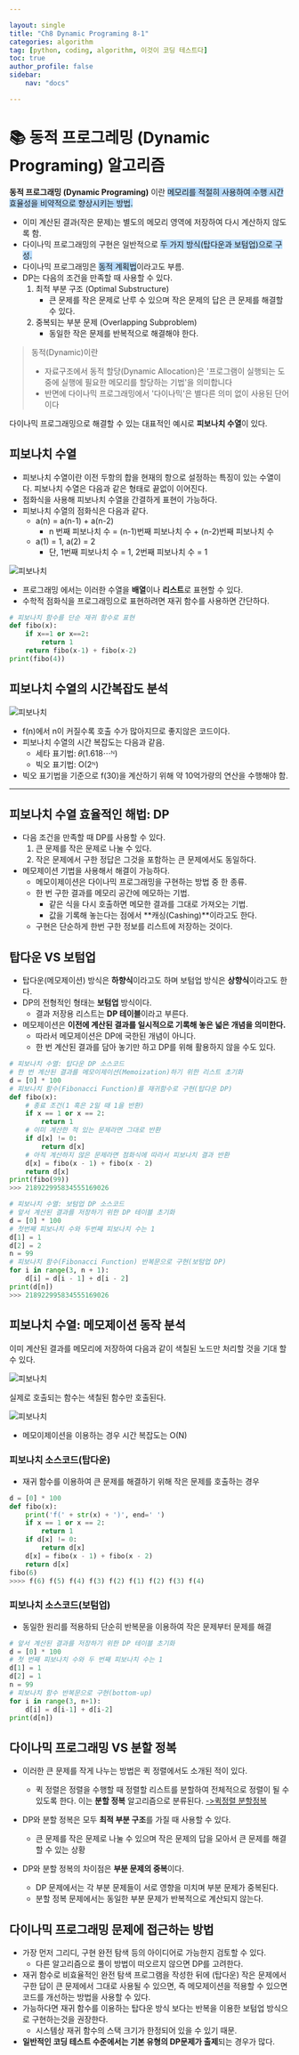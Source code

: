 ```yaml
---

layout: single
title: "Ch8 Dynamic Programing 8-1"
categories: algorithm
tag: [python, coding, algorithm, 이것이 코딩 테스트다]
toc: true
author_profile: false
sidebar:
    nav: "docs"

---
```


# 📚 동적 프로그레밍 (Dynamic Programing) 알고리즘

**동적 프로그래밍 (Dynamic Programing)** 이란 <span style="background-color:#baddfe">메모리를 적절히 사용하여 수행 시간 효율성을 비약적으로 향상시키는 방법.</span>
* 이미 계산된 결과(작은 문제)는 별도의 메모리 영역에 저장하여 다시 계산하지 않도록 함.
* 다이나믹 프로그래밍의 구현은 일반적으로 <span style="background-color:#baddfe">두 가지 방식(탑다운과 보텀업)으로 구성.</span>
* 다이나믹 프로그래밍은 <span style="background-color:#baddfe">동적 계획법</span>이라고도 부름.
* DP는 다음의 조건을 만족할 때 사용할 수 있다.
  1. 최적 부분 구조 (Optimal Substructure)
       * 큰 문제를 작은 문제로 난루 수 있으며 작은 문제의 답은 큰 문제를 해결할 수 있다.
  2. 중복되는 부분 문제 (Overlapping Subproblem)
       * 동일한 작은 문제를 반복적으로 해결해야 한다.

> 동적(Dynamic)이란
> * 자료구조에서 동적 할당(Dynamic Allocation)은 '프로그램이 실행되는 도중에 실행에 필요한 메모리를 할당하는 기법'을 의미합니다
> * 반면에 다이나믹 프로그래밍에서 '다이나믹'은 별다른 의미 없이 사용된 단어이다


다이나믹 프로그래밍으로 해결할 수 있는 대표적인 예시로 **피보나치 수열**이 있다.

## 피보나치 수열
* 피보나치 수열이란 이전 두항의 합을 현재의 항으로 설정하는 특징이 있는 수열이다. 피보나치 수열은 다음과 같은 형태로 끝없이 이어진다.
* 점화식을 사용해 피보나치 수열을 간결하게 표현이 가능하다.
* 피보나치 수열의 점화식은 다음과 같다.
  * a(n) = a(n-1) + a(n-2)
    * n 번째 피보나치 수 = (n-1)번째 피보나치 수 + (n-2)번째 피보나치 수
  * a(1) = 1, a(2) = 2
    * 단, 1번째 피보나치 수 = 1, 2번째 피보나치 수 = 1

![피보나치](/assets/images/ch-08-피보나치.png)

* 프로그래밍 에서는 이러한 수열을 **배열**이나 **리스트**로 표현할 수 있다.
* 수학적 점화식을 프로그래밍으로 표현하려면 재귀 함수를 사용하면 간단하다.

```python
# 피보나치 함수를 단순 재귀 함수로 표현
def fibo(x):
	if x==1 or x==2:
    	return 1
    return fibo(x-1) + fibo(x-2)
print(fibo(4))
```
## 피보나치 수열의 시간복잡도 분석

![피보나치](/assets/images/ch-08-피보나치2.png)


* f(n)에서 n이 커질수록 호출 수가 많아지므로 좋지않은 코드이다.
* 피보나치 수열의 시간 복잡도는 다음과 같음.
  * 세타 표기법: 𝜃(1.618⋯ᴺ)
  * 빅오 표기법: O(2ᴺ)
* 빅오 표기법을 기준으로 f(30)을 계산하기 위해 약 10억가량의 연산을 수행해야 함.

---

## 피보나치 수열 효율적인 해법: DP

* 다음 조건을 만족할 때 DP를 사용할 수 있다.
  1. 큰 문제를 작은 문제로 나눌 수 있다.
  2. 작은 문제에서 구한 정답은 그것을 포함하는 큰 문제에서도 동일하다.
* 메모제이션 기법을 사용해서 해결이 가능하다.
  * 메모이제이션은 다이나믹 프로그래밍을 구현하는 방법 중 한 종류.
  * 한 번 구한 결과를 메모리 공간에 메모하는 기법.
    * 같은 식을 다시 호출하면 메모한 결과를 그대로 가져오는 기법.
    * 값을 기록해 놓는다는 점에서 **캐싱(Cashing)**이라고도 한다. 
  * 구현은 단순하게 한번 구한 정보를 리스트에 저장하는 것이다.

## 탑다운 VS 보텀업 
* 탑다운(메모제이션) 방식은 **하향식**이라고도 하며 보텀업 방식은 **상향식**이라고도 한다.
* DP의 전형적인 형태는 **보텀업** 방식이다.
  * 결과 저장용 리스트는 **DP 테이블**이라고 부른다.
* 메모제이션은 **이전에 계산된 결과를 일시적으로 기록해 놓은 넓은 개념을 의미한다.**
  * 따라서 메모제이션은 DP에 국한된 개념이 아니다.
  * 한 번 계산된 결과를 담아 놓기만 하고 DP를 위해 활용하지 않을 수도 있다.

```python
# 피보나치 수열: 탑다운 DP 소스코드
# 한 번 계산된 결과를 메모이제이션(Memoization)하기 위한 리스트 초기화
d = [0] * 100
# 피보나치 함수(Fibonacci Function)를 재귀함수로 구현(탑다운 DP)
def fibo(x):
    # 종료 조건(1 혹은 2일 때 1을 반환)
    if x == 1 or x == 2:
        return 1
    # 이미 계산한 적 있는 문제라면 그대로 반환
    if d[x] != 0:
        return d[x]
    # 아직 계산하지 않은 문제라면 점화식에 따라서 피보나치 결과 반환
    d[x] = fibo(x - 1) + fibo(x - 2)
    return d[x]
print(fibo(99))
>>> 218922995834555169026
```

```python
# 피보나치 수열: 보텀업 DP 소스코드
# 앞서 계산된 결과를 저장하기 위한 DP 테이블 초기화
d = [0] * 100
# 첫번째 피보나치 수와 두번째 피보나치 수는 1
d[1] = 1
d[2] = 2
n = 99
# 피보나치 함수(Fibonacci Function) 반복문으로 구현(보텀업 DP)
for i in range(3, n + 1):
    d[i] = d[i - 1] + d[i - 2]
print(d[n])
>>> 218922995834555169026
```

## 피보나치 수열: 메모제이션 동작 분석

이미 계산된 결과를 메모리에 저장하여 다음과 같이 색칠된 노드만 처리할 것을 기대 할 수 있다.

![피보나치](/assets/images/ch-08-피보나치3.png)


실제로 호출되는 함수는 색칠된 함수만 호출된다.

![피보나치](/assets/images/ch-08-피보나치4.png)

* 메모이제이션을 이용하는 경우 시간 복잡도는 O(N)

### 피보나치 소스코드(탑다운)

* 재귀 함수를 이용하여 큰 문제를 해결하기 위해 작은 문제를 호출하는 경우

```python
d = [0] * 100
def fibo(x):
    print('f(' + str(x) + ')', end=' ')
    if x == 1 or x == 2:
        return 1
    if d[x] != 0:
        return d[x]
    d[x] = fibo(x - 1) + fibo(x - 2)
    return d[x]
fibo(6)
>>>> f(6) f(5) f(4) f(3) f(2) f(1) f(2) f(3) f(4)
```
### 피보나치 소스코드(보텀업)

* 동일한 원리를 적용하되 단순히 반복문을 이용하여 작은 문제부터 문제를 해결

```python
# 앞서 계산된 결과를 저장하기 위한 DP 테이블 초기화
d = [0] * 100
# 첫 번째 피보나치 수와 두 번째 피보나치 수는 1
d[1] = 1
d[2] = 1
n = 99
# 피보나치 함수 반복문으로 구현(bottom-up)
for i in range(3, n+1):
    d[i] = d[i-1] + d[i-2]
print(d[n])
```

## 다이나믹 프로그래밍 VS 분할 정복
* 이러한 큰 문제를 작게 나누는 방법은 퀵 정렬에서도 소개된 적이 있다.
  * 퀵 정렬은 정렬을 수행할 때 정렬할 리스트를 분할하여 전체적으로 정렬이 될 수 있도록 한다. 이는 **분할 정복** 알고리즘으로 분류된다.
[->퀵정렬 분할정복](https://ycm0926.github.io/algorithm/Ch6-Sorting-1/)

* DP와 분할 정복은 모두 **최적 부분 구조**를 가질 때 사용할 수 있다.
  * 큰 문제를 작은 문제로 나눌 수 있으며 작은 문제의 답을 모아서 큰 문제를 해결할 수 있는 상황
* DP와 분할 정복의 차이점은 **부분 문제의 중복**이다.
  * DP 문제에서는 각 부분 문제들이 서로 영향을 미치며 부분 문제가 중복된다.
  * 분할 정복 문제에서는 동일한 부분 문제가 반복적으로 계산되지 않는다.


## 다이나믹 프로그래밍 문제에 접근하는 방법
* 가장 먼저 그리디, 구현 완전 탐색 등의 아이디어로 가능한지 검토할 수 있다.
  * 다른 알고리즘으로 풀이 방법이 떠오르지 않으면 DP를 고려한다.
* 재귀 함수로 비효율적인 완전 탐색 프로그램을 작성한 뒤에 (탑다운) 작은 문제에서 구한 답이 큰 문제에서 그대로 사용될 수 있으면, 즉 메모제이션을 적용할 수 있으면 코드를 개선하는 방법을 사용할 수 있다.
* 가능하다면 재귀 함수를 이용하는 탑다운 방식 보다는 반복을 이용한 보텀업 방식으로 구현하는것을 권장한다.
  * 시스템상 재귀 함수의 스택 크기가 한정되어 있을 수 있기 때문.
* **일반적인 코딩 테스트 수준에서는 기본 유형의 DP문제가 출제**되는 경우가 많다.
